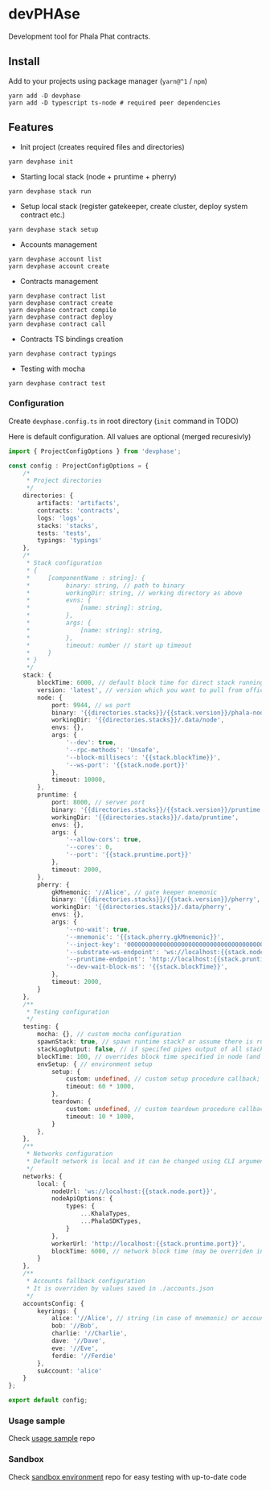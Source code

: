 # devPHAse
Development tool for Phala Phat contracts.

<!--
![](https://img.shields.io/badge/Coverage-97%25-83A603.svg?prefix=$coverage$)
-->

## Install

Add to your projects using package manager (`yarn@^1` / `npm`)

```shell
yarn add -D devphase
yarn add -D typescript ts-node # required peer dependencies
```

## Features

- Init project (creates required files and directories)
```shell
yarn devphase init
```

- Starting local stack (node + pruntime + pherry)
```shell
yarn devphase stack run
```

- Setup local stack (register gatekeeper, create cluster, deploy system contract etc.)
```shell
yarn devphase stack setup
```

- Accounts management
```shell
yarn devphase account list
yarn devphase account create
```

- Contracts management
```shell
yarn devphase contract list
yarn devphase contract create
yarn devphase contract compile
yarn devphase contract deploy
yarn devphase contract call
```

- Contracts TS bindings creation
```shell
yarn devphase contract typings
```

- Testing with mocha
```shell
yarn devphase contract test
```

### Configuration
Create `devphase.config.ts` in root directory (`init` command in TODO)

Here is default configuration. All values are optional (merged recuresivly)
```ts
import { ProjectConfigOptions } from 'devphase';

const config : ProjectConfigOptions = {
    /*
     * Project directories
     */
    directories: {
        artifacts: 'artifacts',
        contracts: 'contracts',
        logs: 'logs',
        stacks: 'stacks',
        tests: 'tests',
        typings: 'typings'
    },
    /*
     * Stack configuration
     * {
     *     [componentName : string]: {
     *          binary: string, // path to binary
     *          workingDir: string, // working directory as above
     *          evns: {
     *              [name: string]: string,
     *          },
     *          args: {
     *              [name: string]: string,
     *          },
     *          timeout: number // start up timeout
     *     }
     * }
     */
    stack: {
        blockTime: 6000, // default block time for direct stack running (may be overriden in testing mode)
        version: 'latest', // version which you want to pull from official repository (tag name) or "latest" one
        node: {
            port: 9944, // ws port
            binary: '{{directories.stacks}}/{{stack.version}}/phala-node',
            workingDir: '{{directories.stacks}}/.data/node',
            envs: {},
            args: {
                '--dev': true,
                '--rpc-methods': 'Unsafe',
                '--block-millisecs': '{{stack.blockTime}}',
                '--ws-port': '{{stack.node.port}}'
            },
            timeout: 10000,
        },
        pruntime: {
            port: 8000, // server port
            binary: '{{directories.stacks}}/{{stack.version}}/pruntime',
            workingDir: '{{directories.stacks}}/.data/pruntime',
            envs: {},
            args: {
                '--allow-cors': true,
                '--cores': 0,
                '--port': '{{stack.pruntime.port}}'
            },
            timeout: 2000,
        },
        pherry: {
            gkMnemonic: '//Alice', // gate keeper mnemonic
            binary: '{{directories.stacks}}/{{stack.version}}/pherry',
            workingDir: '{{directories.stacks}}/.data/pherry',
            envs: {},
            args: {
                '--no-wait': true,
                '--mnemonic': '{{stack.pherry.gkMnemonic}}',
                '--inject-key': '0000000000000000000000000000000000000000000000000000000000000001',
                '--substrate-ws-endpoint': 'ws://localhost:{{stack.node.port}}',
                '--pruntime-endpoint': 'http://localhost:{{stack.pruntime.port}}',
                '--dev-wait-block-ms': '{{stack.blockTime}}',
            },
            timeout: 2000,
        }
    },
    /**
     * Testing configuration
     */
    testing: {
        mocha: {}, // custom mocha configuration
        spawnStack: true, // spawn runtime stack? or assume there is running one
        stackLogOutput: false, // if specifed pipes output of all stack component to file (by default it is ignored)
        blockTime: 100, // overrides block time specified in node (and pherry) component
        envSetup: { // environment setup
            setup: {
                custom: undefined, // custom setup procedure callback; (devPhase) => Promise<void>
                timeout: 60 * 1000,
            },
            teardown: {
                custom: undefined, // custom teardown procedure callback ; (devPhase) => Promise<void>
                timeout: 10 * 1000,
            }
        },
    },
    /**
     * Networks configuration
     * Default network is local and it can be changed using CLI argument
     */
    networks: {
        local: {
            nodeUrl: 'ws://localhost:{{stack.node.port}}',
            nodeApiOptions: {
                types: {
                    ...KhalaTypes,
                    ...PhalaSDKTypes,
                }
            },
            workerUrl: 'http://localhost:{{stack.pruntime.port}}',
            blockTime: 6000, // network block time (may be overriden in testing mode)
        }
    },
    /**
     * Accounts fallback configuration
     * It is overriden by values saved in ./accounts.json
     */
    accountsConfig: {
        keyrings: {
            alice: '//Alice', // string (in case of mnemonic) or account keyring JSON
            bob: '//Bob',
            charlie: '//Charlie',
            dave: '//Dave',
            eve: '//Eve',
            ferdie: '//Ferdie'
        },
        suAccount: 'alice'
    }
};

export default config;
```

### Usage sample
Check [usage sample](https://github.com/l00k/devphase-usage-sample) repo

### Sandbox
Check [sandbox environment](https://github.com/l00k/devphase-sandbox) repo for easy testing with up-to-date code
